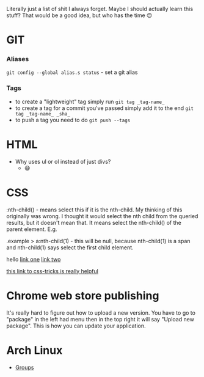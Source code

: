 
Literally just a list of shit I always forget. Maybe I should actually learn this stuff? That would be a good idea, but who has the time 🙃 

# GIT

### Aliases
`git config --global alias.s status` - set a git alias

### Tags

- to create a "lightweight" tag simply run `git tag _tag-name_`
- to create a tag for a commit you've passed simply add it to the end `git tag _tag-name_ _sha_`
- to push a tag you need to do `git push --tags`


# HTML

- Why uses ul or ol instead of just divs?
  - 😅


# CSS

:nth-child() - means select this if it is the nth-child. My thinking of this originally was wrong. I thought it would select the nth child from the queried results, but it doesn't mean that. It means select the nth-child() of the parent element. E.g.


.example > a:nth-child(1) - this will be null, because nth-child(1) is a span and nth-child(1) says select the first child element.

<div id="example">
	<span>hello</span>
	<a href="#">link one</a>
	<a href="#">link two</a>
</div>


[this link to css-tricks is really helpful](https://css-tricks.com/the-difference-between-nth-child-and-nth-of-type/)



# Chrome web store publishing

It's really hard to figure out how to upload a new version. You have to go to "package" in the left had menu then in the top right it will say "Upload new package". This is how you can update
your application. 


# Arch Linux

- [Groups](https://wiki.archlinux.org/index.php/users_and_groups#Group_management) 
